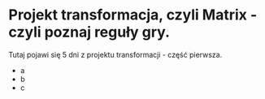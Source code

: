 # Projekt transformacja, czyli Matrix - czyli poznaj reguły gry.

Tutaj pojawi się 5 dni z projektu transformacji - część pierwsza.
- a
- b
- c

